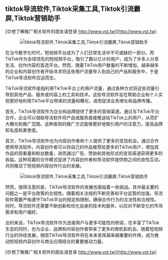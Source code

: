## **tiktok导流软件,Tiktok采集工具,Tiktok引流霸屏,Tiktok营销助手**

[😍想了解推广相关软件的朋友请登录 http://www.vst.tw](http://www.vst.tw)

 <center><img src="https://vst.tw/MP4/tuiguang/png/7.png" alt="tiktok导流软件,Tiktok采集工具,Tiktok引流霸屏,Tiktok营销助手"></center>

在当今数字化时代，短视频平台成为了人们日常生活中不可或缺的一部分。而TikTok作为全球领先的短视频平台，吸引了数以亿计的用户，成为了许多人分享生活、创作内容的首选平台。然而，随着TikTok用户数量的不断增加，越来越多的企业和内容创作者开始寻求将这些用户流量导入到自己的产品和服务中，于是TikTok导流软件应运而生。

TikTok导流软件是指利用TikTok平台上的用户流量，通过各种方式将这些流量引导到其他产品、服务或内容上的工具和技术。这些导流软件旨在帮助企业和个人实现更好地利用TikTok平台带来的流量和曝光，进而促进业务增长和品牌传播。

首先，TikTok导流软件为企业和品牌提供了更多的营销渠道。通过与TikTok平台合作，企业可以借助导流软件将产品或服务直接推送给TikTok上的用户，从而扩大曝光和推广范围。这种直观的推广方式能够更好地吸引用户的注意力，提高品牌知名度和美誉度。

其次，TikTok导流软件也为内容创作者和个人提供了更多的变现机会。通过合作使用导流软件，内容创作者可以将自己的作品推荐给更多的TikTok用户，增加其作品的观看量和粉丝数量，进而通过广告、赞助和其他形式的变现渠道获得更多的收益。这种双赢的合作模式促进了内容创作者和导流软件提供商之间的良性互动，共同推动了短视频内容创作行业的发展。

 <center><img src="https://vst.tw/MP4/tuiguang/png/6.png" alt="tiktok导流软件,Tiktok采集工具,Tiktok引流霸屏,Tiktok营销助手"></center>

然而，值得注意的是，TikTok导流软件的发展也面临着一些挑战。其中最主要的问题之一是平台政策的合规性。随着相关法规的不断完善和平台监管的加强，导流软件需要严格遵守TikTok平台的规定和限制，确保合作行为的合法性和合规性。同时，导流软件还需要不断创新和优化自身的技术和服务，以应对不断变化的市场需求和用户偏好。

总的来说，TikTok导流软件作为连接用户与更多可能性的桥梁，在丰富了TikTok生态的同时，也为企业、品牌和内容创作者带来了更多的商机和机会。随着短视频行业的持续发展，相信TikTok导流软件将在未来发挥越来越重要的作用，成为推动短视频内容创作与商业应用结合的重要推动力量。

[😍想了解推广相关软件的朋友请登录 http://www.vst.tw](http://www.vst.tw)



